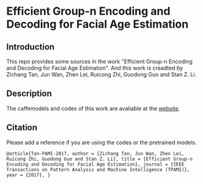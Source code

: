 # Efficient Group-n Encoding and Decoding for Facial Age Estimation

## Introduction
This repo provides some sources in the work "Efficient Group-n Encoding and Decoding for Facial Age Estimation". And this work is creadted by Zichang Tan, Jun Wan, Zhen Lei, Ruicong Zhi, Guodong Guo and Stan Z. Li.

## Description
The caffemodels and codes of this work are avaliable at the [website](http://www.cbsr.ia.ac.cn/users/zctan/projects/AgeEncodingDecoding/main.htm).


## Citation
Please add a reference if you are using the codes or the pretrained models.

`@article{Tan-PAMI-2017,
  author = {Zichang Tan, Jun Wan, Zhen Lei, Ruicong Zhi, Guodong Guo and Stan Z. Li},
  title = {Efficient Group-n Encoding and Decoding for Facial Age Estimation},
  journal = {IEEE Transactions on Pattern Analysis and Machine Intelligence (TPAMI)},
  year = {2017},
}`
